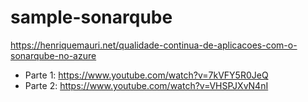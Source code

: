 # sample-sonarqube

https://henriquemauri.net/qualidade-continua-de-aplicacoes-com-o-sonarqube-no-azure

- Parte 1: https://www.youtube.com/watch?v=7kVFY5R0JeQ
- Parte 2: https://www.youtube.com/watch?v=VHSPJXvN4nI
